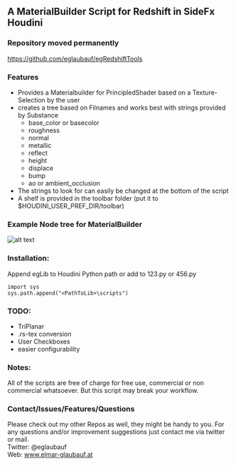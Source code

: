 
## A MaterialBuilder Script for Redshift in SideFx Houdini

### Repository moved permanently

https://github.com/eglaubauf/egRedshiftTools 

### Features

- Provides a Materialbuilder for PrincipledShader based on a Texture-Selection by the user
- creates a tree based on Filnames and works best with strings provided by Substance
  - base_color or basecolor
  - roughness
  - normal
  - metallic
  - reflect
  - height
  - displace
  - bump
  - ao or ambient_occlusion
- The strings to look for can easily be changed at the bottom of the script
- A shelf is provided in the toolbar folder (put it to $HOUDINI_USER_PREF_DIR/toolbar)


###  Example Node tree for MaterialBuilder

![alt text](https://raw.githubusercontent.com/eglaubauf/materialBuildRedshift/master/images/Tree.png "The Tree created by the Script")

### Installation:

Append egLib to Houdini Python path or add to 123.py or 456.py

```
import sys
sys.path.append("<PathToLib>\scripts")
```

### TODO:
  - TriPlanar
  - .rs-tex conversion
  - User Checkboxes
  - easier configurability
 
### Notes:

All of the scripts are free of charge for free use, commercial or non commercial whatsoever.  But this script may break your workflow. 

### Contact/Issues/Features/Questions

Please check out my other Repos as well, they might be handy to you. For any questions and/or improvement suggestions just contact me via twitter or mail.<br>
Twitter: @eglaubauf <br>
Web: www.elmar-glaubauf.at
